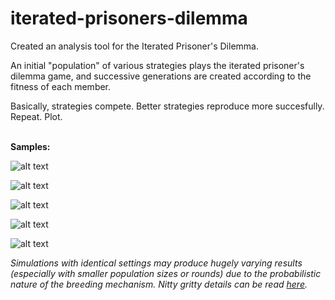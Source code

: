  # iterated-prisoners-dilemma
Created an analysis tool for the Iterated Prisoner's Dilemma.

An initial "population" of various strategies plays the iterated prisoner's dilemma game, and successive generations are created according to the fitness of each member.
  
Basically, strategies compete. Better strategies reproduce more succesfully. Repeat. Plot.<br /><br />

**Samples:**

![alt text](https://github.com/shoyo-inokuchi/iterated-prisoners-dilemma/blob/master/samples/default.png)

![alt text](https://github.com/shoyo-inokuchi/iterated-prisoners-dilemma/blob/master/samples/all.png)

![alt text](https://github.com/shoyo-inokuchi/iterated-prisoners-dilemma/blob/master/samples/tft_vs_defectors.png)

![alt text](https://github.com/shoyo-inokuchi/iterated-prisoners-dilemma/blob/master/samples/tfts.png)

![alt text](https://github.com/shoyo-inokuchi/iterated-prisoners-dilemma/blob/master/samples/tfts_tester.png)

*Simulations with identical settings may produce hugely varying results (especially with smaller population sizes or rounds) due to the probabilistic nature of the breeding mechanism. Nitty gritty details can be read [here](./evolution-ipd.pdf).*
